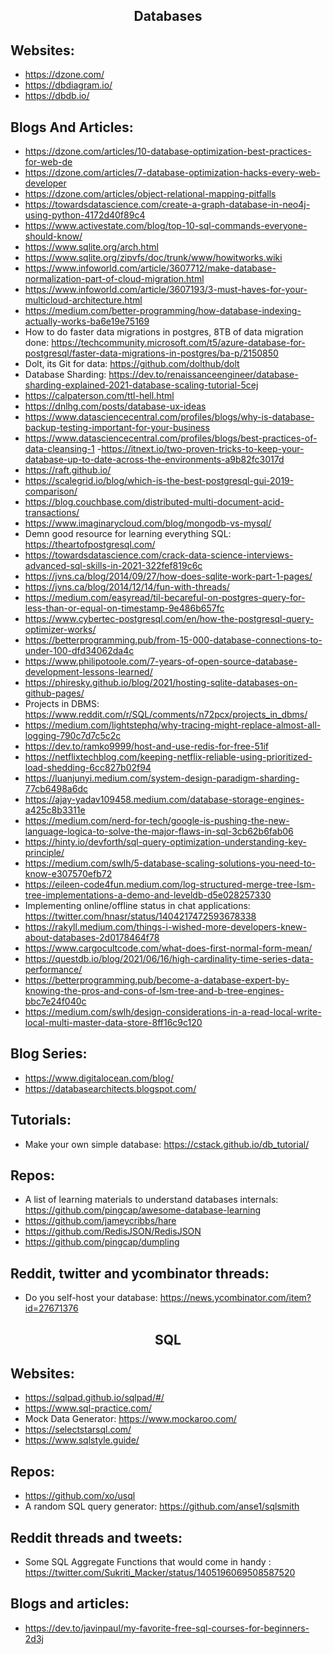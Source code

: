 <h2 align="center">Databases</h2>

## Websites:

- https://dzone.com/
- https://dbdiagram.io/
- https://dbdb.io/

## Blogs And Articles:

- https://dzone.com/articles/10-database-optimization-best-practices-for-web-de
- https://dzone.com/articles/7-database-optimization-hacks-every-web-developer
- https://dzone.com/articles/object-relational-mapping-pitfalls
- https://towardsdatascience.com/create-a-graph-database-in-neo4j-using-python-4172d40f89c4
- https://www.activestate.com/blog/top-10-sql-commands-everyone-should-know/
- https://www.sqlite.org/arch.html
- https://www.sqlite.org/zipvfs/doc/trunk/www/howitworks.wiki
- https://www.infoworld.com/article/3607712/make-database-normalization-part-of-cloud-migration.html
- https://www.infoworld.com/article/3607193/3-must-haves-for-your-multicloud-architecture.html
- https://medium.com/better-programming/how-database-indexing-actually-works-ba6e19e75169
- How to do faster data migrations in postgres, 8TB of data migration done: https://techcommunity.microsoft.com/t5/azure-database-for-postgresql/faster-data-migrations-in-postgres/ba-p/2150850
- Dolt, its Git for data: https://github.com/dolthub/dolt
- Database Sharding: https://dev.to/renaissanceengineer/database-sharding-explained-2021-database-scaling-tutorial-5cej
- https://calpaterson.com/ttl-hell.html
- https://dnlhg.com/posts/database-ux-ideas
- https://www.datasciencecentral.com/profiles/blogs/why-is-database-backup-testing-important-for-your-business
- https://www.datasciencecentral.com/profiles/blogs/best-practices-of-data-cleansing-1 -https://itnext.io/two-proven-tricks-to-keep-your-database-up-to-date-across-the-environments-a9b82fc3017d
- https://raft.github.io/
- https://scalegrid.io/blog/which-is-the-best-postgresql-gui-2019-comparison/
- https://blog.couchbase.com/distributed-multi-document-acid-transactions/
- https://www.imaginarycloud.com/blog/mongodb-vs-mysql/
- Demn good resource for learning everything SQL: https://theartofpostgresql.com/
- https://towardsdatascience.com/crack-data-science-interviews-advanced-sql-skills-in-2021-322fef819c6c
- https://jvns.ca/blog/2014/09/27/how-does-sqlite-work-part-1-pages/
- https://jvns.ca/blog/2014/12/14/fun-with-threads/
- https://medium.com/easyread/til-becareful-on-postgres-query-for-less-than-or-equal-on-timestamp-9e486b657fc
- https://www.cybertec-postgresql.com/en/how-the-postgresql-query-optimizer-works/
- https://betterprogramming.pub/from-15-000-database-connections-to-under-100-dfd34062da4c
- https://www.philipotoole.com/7-years-of-open-source-database-development-lessons-learned/
- https://phiresky.github.io/blog/2021/hosting-sqlite-databases-on-github-pages/
- Projects in DBMS: https://www.reddit.com/r/SQL/comments/n72pcx/projects_in_dbms/
- https://medium.com/lightstephq/why-tracing-might-replace-almost-all-logging-790c7d7c5c2c
- https://dev.to/ramko9999/host-and-use-redis-for-free-51if
- https://netflixtechblog.com/keeping-netflix-reliable-using-prioritized-load-shedding-6cc827b02f94
- https://luanjunyi.medium.com/system-design-paradigm-sharding-77cb6498a6dc
- https://ajay-yadav109458.medium.com/database-storage-engines-a425c8b3311e
- https://medium.com/nerd-for-tech/google-is-pushing-the-new-language-logica-to-solve-the-major-flaws-in-sql-3cb62b6fab06
- https://hinty.io/devforth/sql-query-optimization-understanding-key-principle/
- https://medium.com/swlh/5-database-scaling-solutions-you-need-to-know-e307570efb72
- https://eileen-code4fun.medium.com/log-structured-merge-tree-lsm-tree-implementations-a-demo-and-leveldb-d5e028257330
- Implementing online/offline status in chat applications: https://twitter.com/hnasr/status/1404217472593678338
- https://rakyll.medium.com/things-i-wished-more-developers-knew-about-databases-2d0178464f78
- https://www.cargocultcode.com/what-does-first-normal-form-mean/
- https://questdb.io/blog/2021/06/16/high-cardinality-time-series-data-performance/
- https://betterprogramming.pub/become-a-database-expert-by-knowing-the-pros-and-cons-of-lsm-tree-and-b-tree-engines-bbc7e24f040c
- https://medium.com/swlh/design-considerations-in-a-read-local-write-local-multi-master-data-store-8ff16c9c120

## Blog Series:

- https://www.digitalocean.com/blog/
- https://databasearchitects.blogspot.com/

## Tutorials:

- Make your own simple database: https://cstack.github.io/db_tutorial/

## Repos:

- A list of learning materials to understand databases internals: https://github.com/pingcap/awesome-database-learning
- https://github.com/jameycribbs/hare
- https://github.com/RedisJSON/RedisJSON
- https://github.com/pingcap/dumpling

## Reddit, twitter and ycombinator threads:

- Do you self-host your database: https://news.ycombinator.com/item?id=27671376

<h2 align="center">SQL</h2>

## Websites:

- https://sqlpad.github.io/sqlpad/#/
- https://www.sql-practice.com/
- Mock Data Generator: https://www.mockaroo.com/
- https://selectstarsql.com/
- https://www.sqlstyle.guide/

## Repos:

- https://github.com/xo/usql
- A random SQL query generator: https://github.com/anse1/sqlsmith

## Reddit threads and tweets:

- Some SQL Aggregate Functions that would come in handy : https://twitter.com/Sukriti_Macker/status/1405196069508587520

## Blogs and articles:

- https://dev.to/javinpaul/my-favorite-free-sql-courses-for-beginners-2d3j
